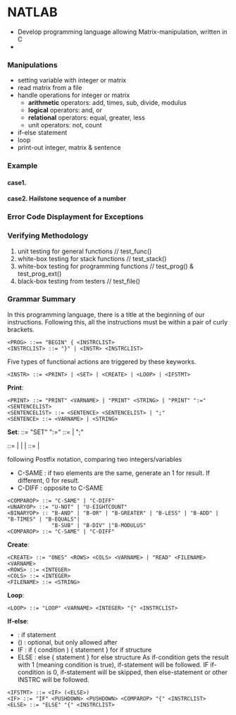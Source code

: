 # NATLAB
- Develop programming language allowing Matrix-manipulation, written in C
- 

### Manipulations
- setting variable with integer or matrix
- read matrix from a file
- handle operations for integer or matrix
  - **arithmetic** operators: add, times, sub, divide, modulus
  - **logical** operators: and, or
  - **relational** operators: equal, greater, less
  - unit operators: not, count 
- if-else statement
- loop
- print-out integer, matrix & sentence

### Example
#### case1. 

#### case2. Hailstone sequence of a number

### Error Code Displayment for Exceptions


### Verifying Methodology
1. unit testing for general functions             // test_func()
2. white-box testing for stack functions          // test_stack()
3. white-box testing for programming functions    // test_prog() & test_prog_ext()
4. black-box testing from testers                 // test_file()

### Grammar Summary
  In this programming language, there is a title at the beginning of our instructions. Following this, all the instructions must be within a pair of curly brackets.
```
<PROG> ::== "BEGIN" { <INSTRCLIST>
<INSTRCLIST> ::= "}" | <INSTR> <INSTRCLIST>
```  
  Five types of functional actions are triggered by these keyworks.
```
<INSTR> ::= <PRINT> | <SET> | <CREATE> | <LOOP> | <IFSTMT>
```
  **Print**: 
```
<PRINT> ::= "PRINT" <VARNAME> | "PRINT" <STRING> | "PRINT" ":=" <SENTENCELIST>
<SENTENCELIST> ::= <SENTENCE> <SENTENCELIST> | ";"
<SENTENCE> ::= <VARNAME> | <STRING>
```
  **Set**: 
<SET> ::= "SET" <VARNAME> ":=" <POLISHLIST>
<POLISHLIST> ::= <POLISH> <POLISHLIST> | ";"

<POLISH> ::= <PUSHDOWN> | <UNARYOP> | <BINARYOP> | <COMPAROP>
<PUSHDOWN> ::= <VARNAME> | <INTEGER>
  
following Postfix notation, comparing two integers/variables
- C-SAME : if two elements are the same, generate an 1 for result. If different, 0 for result.
- C-DIFF : opposite to C-SAME
  
```
<COMPAROP> ::= "C-SAME" | "C-DIFF"
<UNARYOP> ::= "U-NOT" | "U-EIGHTCOUNT"
<BINARYOP> :: "B-AND" | "B-OR" | "B-GREATER" | "B-LESS" | "B-ADD" | "B-TIMES" | "B-EQUALS"|
              "B-SUB" | "B-DIV" |"B-MODULUS"
<COMPAROP> ::= "C-SAME" | "C-DIFF"
```
  
  **Create**: 
  
```
<CREATE> ::= "ONES" <ROWS> <COLS> <VARNAME> | "READ" <FILENAME> <VARNAME>
<ROWS> ::= <INTEGER>
<COLS> ::= <INTEGER>
<FILENAME> ::= <STRING>
```
  
  **Loop**: 
  
```
<LOOP> ::= "LOOP" <VARNAME> <INTEGER> "{" <INSTRCLIST>
```
  
  **If-else**: 
  - <IF>     : if statement
  - (<ELSE>) : optional, but only allowed after <IF>
  - IF : if ( condition ) { statement } for if structure
  - ELSE : else { statement } for else structure
As if-condition gets the result with 1 (meaning condition is true), if-statement will be followed.
IF if-condition is 0, if-statement will be skipped, then else-statement or other INSTRC will be followed.
  
```
<IFSTMT> ::= <IF> (<ELSE>)
<IF> ::= "IF" <PUSHDOWN> <PUSHDOWN> <COMPAROP> "{" <INSTRCLIST>
<ELSE> ::= "ELSE" "{" <INSTRCLIST>
```


